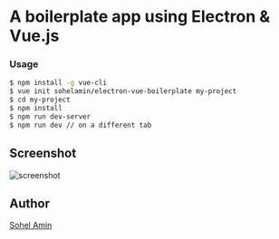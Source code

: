 # A boilerplate app using Electron & Vue.js

### Usage

```bash
$ npm install -g vue-cli
$ vue init sohelamin/electron-vue-boilerplate my-project
$ cd my-project
$ npm install
$ npm run dev-server
$ npm run dev // on a different tab
```

## Screenshot
![screenshot](https://cloud.githubusercontent.com/assets/1708683/17278142/0fac0790-5777-11e6-9659-d5b40f12e7cf.png)

## Author
[Sohel Amin](http://www.sohelamin.com)
